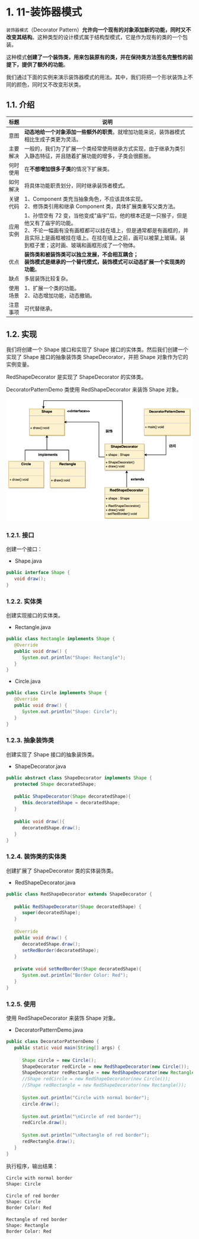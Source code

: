 # 1. 11-装饰器模式

`装饰器模式`（Decorator Pattern）**允许向一个现有的对象添加新的功能，同时又不改变其结构**。这种类型的设计模式属于结构型模式，它是作为现有的类的一个包装。

这种模式**创建了一个装饰类，用来包装原有的类，并在保持类方法签名完整性的前提下，提供了额外的功能**。

我们通过下面的实例来演示装饰器模式的用法。其中，我们将把一个形状装饰上不同的颜色，同时又不改变形状类。

## 1.1. 介绍

标题 | 说明
---|---
意图 | **动态地给一个对象添加一些额外的职责**。就增加功能来说，装饰器模式相比生成子类更为灵活。
主要解决 | 一般的，我们为了扩展一个类经常使用继承方式实现，由于继承为类引入静态特征，并且随着扩展功能的增多，子类会很膨胀。
何时使用 | 在**不想增加很多子类**的情况下扩展类。
如何解决 | 将具体功能职责划分，同时继承装饰者模式。
关键代码 | 1、Component 类充当抽象角色，不应该具体实现。 <br> 2、修饰类引用和继承 Component 类，具体扩展类重写父类方法。
应用实例 | 1、孙悟空有 72 变，当他变成"庙宇"后，他的根本还是一只猴子，但是他又有了庙宇的功能。 <br> 2、不论一幅画有没有画框都可以挂在墙上，但是通常都是有画框的，并且实际上是画框被挂在墙上。在挂在墙上之前，画可以被蒙上玻璃，装到框子里；这时画、玻璃和画框形成了一个物体。
优点 | **装饰类和被装饰类可以独立发展，不会相互耦合；<br> 装饰模式是继承的一个替代模式，装饰模式可以动态扩展一个实现类的功能**。
缺点 | 多层装饰比较复杂。
使用场景 | 1、扩展一个类的功能。<br> 2、动态增加功能，动态撤销。
注意事项 | 可代替继承。

## 1.2. 实现

我们将创建一个 Shape 接口和实现了 Shape 接口的实体类。然后我们创建一个实现了 Shape 接口的抽象装饰类 ShapeDecorator，并把 Shape 对象作为它的实例变量。

RedShapeDecorator 是实现了 ShapeDecorator 的实体类。

DecoratorPatternDemo 类使用 RedShapeDecorator 来装饰 Shape 对象。

![装饰器模式的 UML 图](pics/20220328141609850_597137107.png)

### 1.2.1. 接口

创建一个接口：

* Shape.java

```java
public interface Shape {
   void draw();
}
```

### 1.2.2. 实体类

创建实现接口的实体类。

* Rectangle.java

```java
public class Rectangle implements Shape {
   @Override
   public void draw() {
      System.out.println("Shape: Rectangle");
   }
}
```

* Circle.java

```java
public class Circle implements Shape {
   @Override
   public void draw() {
      System.out.println("Shape: Circle");
   }
}
```

### 1.2.3. 抽象装饰类

创建实现了 Shape 接口的抽象装饰类。

* ShapeDecorator.java

```java
public abstract class ShapeDecorator implements Shape {
   protected Shape decoratedShape;

   public ShapeDecorator(Shape decoratedShape){
      this.decoratedShape = decoratedShape;
   }

   public void draw(){
      decoratedShape.draw();
   }
}
```

### 1.2.4. 装饰类的实体类

创建扩展了 ShapeDecorator 类的实体装饰类。

* RedShapeDecorator.java

```java
public class RedShapeDecorator extends ShapeDecorator {

   public RedShapeDecorator(Shape decoratedShape) {
      super(decoratedShape);
   }

   @Override
   public void draw() {
      decoratedShape.draw();
      setRedBorder(decoratedShape);
   }

   private void setRedBorder(Shape decoratedShape){
      System.out.println("Border Color: Red");
   }
}
```

### 1.2.5. 使用

使用 RedShapeDecorator 来装饰 Shape 对象。

* DecoratorPatternDemo.java

```java
public class DecoratorPatternDemo {
   public static void main(String[] args) {

      Shape circle = new Circle();
      ShapeDecorator redCircle = new RedShapeDecorator(new Circle());
      ShapeDecorator redRectangle = new RedShapeDecorator(new Rectangle());
      //Shape redCircle = new RedShapeDecorator(new Circle());
      //Shape redRectangle = new RedShapeDecorator(new Rectangle());

      System.out.println("Circle with normal border");
      circle.draw();

      System.out.println("\nCircle of red border");
      redCircle.draw();

      System.out.println("\nRectangle of red border");
      redRectangle.draw();
   }
}
```

执行程序，输出结果：

```
Circle with normal border
Shape: Circle

Circle of red border
Shape: Circle
Border Color: Red

Rectangle of red border
Shape: Rectangle
Border Color: Red
```